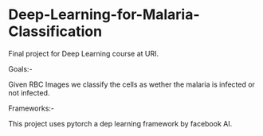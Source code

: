 # Deep-Learning-for-Malaria-Classification
Final project for Deep Learning course at URI.

Goals:-

Given RBC Images we classify the cells as wether the malaria is infected or not infected.

Frameworks:-

This project uses pytorch a dep learning framework by facebook AI.

